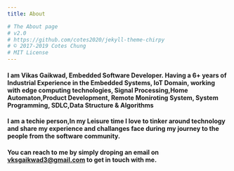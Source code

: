 ```yaml
---
title: About

# The About page
# v2.0
# https://github.com/cotes2020/jekyll-theme-chirpy
# © 2017-2019 Cotes Chung
# MIT License
---
```


#### I am Vikas Gaikwad, Embedded Software Developer. Having a 6+ years of Industrial Experience in the Embedded Systems, IoT Domain, working with edge computing technologies, Signal Processing,Home Automaton,Product Development, Remote Moniroting System, System Programming, SDLC,Data Structure & Algorithms 

#### I am a techie person,In my Leisure time I love to tinker around technology and share my experience and challanges face during my journey to the people from the software community.





#### You can reach to me by simply droping an email on **vksgaikwad3@gmail.com** to get in touch with me.


